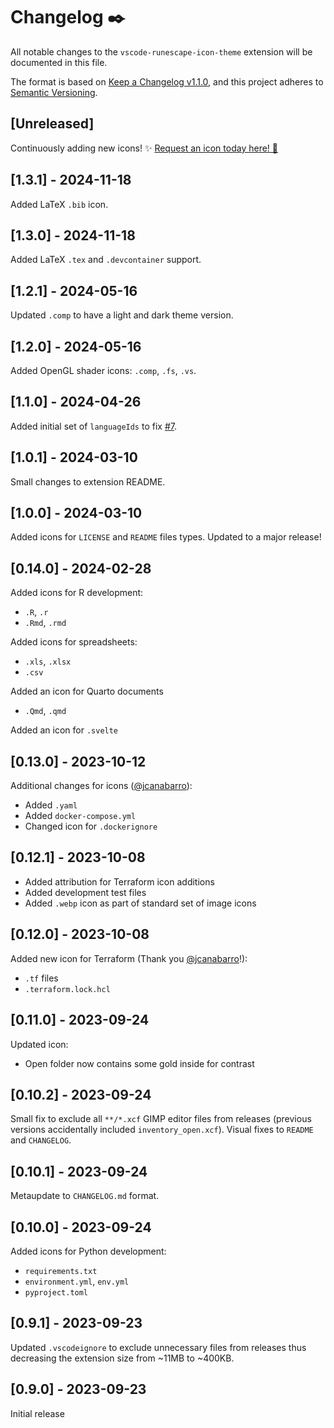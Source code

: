 # Changelog ✒️

All notable changes to the `vscode-runescape-icon-theme` extension will be documented in this file.

The format is based on [Keep a Changelog v1.1.0](https://keepachangelog.com/en/1.1.0/),
and this project adheres to [Semantic Versioning](https://semver.org/spec/v2.0.0.html).

## [Unreleased]

Continuously adding new icons! ✨ [Request an icon today here! 🎉](https://github.com/392781/vscode-runescape-icon-theme/issues/new/choose) 

## [1.3.1] - 2024-11-18

Added LaTeX `.bib` icon.

## [1.3.0] - 2024-11-18

Added LaTeX `.tex` and `.devcontainer` support.

## [1.2.1] - 2024-05-16

Updated `.comp` to have a light and dark theme version.

## [1.2.0] - 2024-05-16

Added OpenGL shader icons: `.comp`, `.fs`, `.vs`.

## [1.1.0] - 2024-04-26

Added initial set of `languageIds` to fix [#7](https://github.com/392781/vscode-runescape-icon-theme/issues/7).

## [1.0.1] - 2024-03-10

Small changes to extension README.

## [1.0.0] - 2024-03-10

Added icons for `LICENSE` and `README` files types. Updated to a major release!

## [0.14.0] - 2024-02-28

Added icons for R development:
- `.R`, `.r`
- `.Rmd`, `.rmd`

Added icons for spreadsheets:
- `.xls`, `.xlsx`
- `.csv`

Added an icon for Quarto documents 
- `.Qmd`, `.qmd`

Added an icon for `.svelte`

## [0.13.0] - 2023-10-12

Additional changes for icons ([@jcanabarro](https://github.com/jcanabarro)):
- Added `.yaml`
- Added `docker-compose.yml`
- Changed icon for `.dockerignore` 

## [0.12.1] - 2023-10-08

- Added attribution for Terraform icon additions
- Added development test files
- Added `.webp` icon as part of standard set of image icons

## [0.12.0] - 2023-10-08

Added new icon for Terraform (Thank you [@jcanabarro](https://github.com/jcanabarro)!):
- `.tf` files
- `.terraform.lock.hcl`

## [0.11.0] - 2023-09-24

Updated icon:
- Open folder now contains some gold inside for contrast

## [0.10.2] - 2023-09-24

Small fix to exclude all `**/*.xcf` GIMP editor files from releases (previous versions accidentally included `inventory_open.xcf`). Visual fixes to `README` and `CHANGELOG`.

## [0.10.1] - 2023-09-24

Metaupdate to `CHANGELOG.md` format.

## [0.10.0] - 2023-09-24

Added icons for Python development:
- `requirements.txt`
- `environment.yml`, `env.yml`
- `pyproject.toml`

## [0.9.1] - 2023-09-23

Updated `.vscodeignore` to exclude unnecessary files from releases thus decreasing the extension size from ~11MB to ~400KB.

## [0.9.0] - 2023-09-23

Initial release
